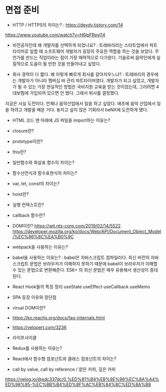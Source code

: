 # 면접 준비

- HTTP / HTTPS의 차이는?
: https://devdy.tistory.com/14

https://www.youtube.com/watch?v=H6lpFRpyl14

- 비전공자인데 왜 개발자를 선택하게 되었나요?
: 트레바리라는 스타트업에서 파트타이머로 일할 때 소프트웨어 개발자가 굉장히 주요한 역할을 하는 것을 보았다. 무언가를 만드는 직업이라는 점이 가장 매력적으로 다가왔다. 기술로써 음악인에게 실질적으로 도움이 될 만한 것을 만들어내고 싶었다. 

- 회사 경력이 다 짧다. 왜 이렇게 빠르게 회사를 갈아치우느냐?
: 트레바리의 경우에는 개발자가 아니라 멤버십 바 관리 파트타이머였다. 개발자가 되고 싶었고, 개발자가 될 수 있는 가장 현실적인 방법은 국비지원 교육을 받는 것이었는데, 그러려면 4대보험에 가입되어 있으면 안 됐다. 그래서 퇴사를 결정했다.

지금은 사실 도전이다. 언제나 음악산업에서 일을 하고 싶었다. 애초에 음악 산업에서 일을 하려고 개발을 배운 거다. 놓치고 싶지 않은 기회라서 beNX에 도전하게 됐다.

- HTML 코드 맨 아래에 JS 파일을 import하는 이유는?
- closure란?
- prototype이란?
- this란?
- 일반함수와 화살표 함수의 차이는?
- 함수선언식과 함수표현식의 차이는?
- var, let, const의 차이는?
- hoist란?
- 실행 컨텍스트란?
- callback 함수란?
- DOM이란?
  https://wit.nts-corp.com/2019/02/14/5522
  https://developer.mozilla.org/ko/docs/Web/API/Document_Object_Model/%EC%86%8C%EA%B0%9C

- webpack을 사용하는 이유는?
- babel을 사용하는 이유는?
: babel은 자바스크립트 컴파일러다. 최신 버전의 자바스크립트 문법은 브라우저가 이해하지 못하기 때문에 babel이 브라우저가 이해할 수 있는 문법으로 변환해준다. ES6+ 의 최신 문법은 매우 유용해서 생산성이 증대된다.


- React Hook들의 특징 정리
useState
useEffect
useCallback
useMemo

- SPA 등장 이유와 장단점
- virual DOM이란?
- https://ko.reactjs.org/docs/faq-internals.html
- https://velopert.com/3236
- 라이프사이클
- Redux를 사용하는 이유는?
- React에서 함수형 컴포넌트와 클래스 컴포넌트의 차이는?
- call by value, call by reference / 얕은 카피, 깊은 카피

https://velog.io/@sdc337dc/0.%ED%81%B4%EB%9E%98%EC%8A%A4%ED%98%95-%EC%BB%B4%ED%8F%AC%EB%84%8C%ED%8A%B8